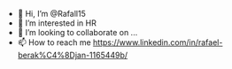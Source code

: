 - 👋 Hi, I’m @Rafall15
- 👀 I’m interested in HR
- 💞️ I’m looking to collaborate on ...
- 📫 How to reach me https://www.linkedin.com/in/rafael-berak%C4%8Djan-1165449b/

<!---
Rafall15/Rafall15 is a ✨ special ✨ repository because its `README.md` (this file) appears on your GitHub profile.
You can click the Preview link to take a look at your changes.
--->
